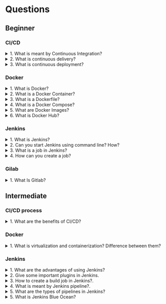 # Questions

## Beginner

### CI/CD

<details>
<summary>1. What is meant by Continuous Integration?</summary>

>**Answer:**
>Continuous Integration (CI) is a development practice that requires developers to integrate 
 code into a shared repository several times a day. Each check-in is then verified by an
 automated build, allowing teams to detect problems early.
</details>

<details>
<summary>2. What is continuous delivery?</summary>

>**Answer:**
>Continuous delivery, together with continuous integration makes a complete flow for deliverable
 code packages. In this phase, automated building tools are applied to compile artifacts and have
 them ready to be delivered to the end user. With that in mind, in a CD environment, new releases
 are just one click away from being published with fully functional features and minimal human
 intervention.
</details>

<details>
<summary>3. What is continuous deployment?</summary>

>**Answer:**
>Continuous deployment takes continuous delivery to the next level by having new changes in code
 integrated and delivered automatically into the release branch. More specifically, as soon as
 the updates passed all stages of the production pipeline, they are deployed directly to the end
 user without human intervention. Thus, to successfully utilize continuous deployment, the
 software artifacts must go through rigorously established automated tests and tools before
 deployed into the production environment.
</details>

### Docker

<details>
<summary>1. What is Docker?</summary>

>**Answer:**
>Docker is a containerization platform which packages your application and all its dependencies together in the
form of containers so as to ensure that your application works seamlessly in any environment, be it development,
test or production. Docker containers, wrap a piece of software in a complete filesystem that contains everything
needed to run: code, runtime, system tools, system libraries, etc. It wraps basically anything that can be
installed on a server. This guarantees that the software will always run the same, regardless of its environment.
</details>

<details>
<summary>2. What is a Docker Container?</summary>

>**Answer:**
>Docker containers include the application and all of its dependencies. It shares the kernel with other containers,
running as isolated processes in user space on the host operating system. Docker containers are not tied to any
specific infrastructure: they run on any computer, on any infrastructure, and in any cloud. Docker containers are
basically runtime instances of Docker images.
</details>

<details>
<summary>3. What is a Dockerfile?</summary>

>**Answer:**
>Docker can build images automatically by reading the instructions from a file called Dockerfile.
A Dockerfile is a text document that contains all the commands a user could call on the command line
to assemble an image. Using docker build, users can create an automated build that executes several
command-line instructions in succession.
The interviewer does not just expect definitions, hence explain how to use a Dockerfile which comes
with experience. Have a look at this tutorial to understand how Dockerfile works.
</details>

<details>
<summary>4. What is a Docker Compose?</summary>

>**Answer:**
>Docker Compose is a YAML file which contains details about the services, networks, and volumes for
setting up the Docker application. So, you can use Docker Compose to create separate containers,
host them and get them to communicate with each other. Each container will expose a port for
communicating with other containers.
</details>

<details>
<summary>5. What are Docker Images?</summary>

>**Answer:**
>Docker image is the source of Docker container. In other words, Docker images are used to create containers.
When a user runs a Docker image, an instance of a container is created. These docker images can be deployed
to any Docker environment.
</details>

<details>
<summary>6. What is Docker Hub?</summary>

>**Answer:**
>Docker images create docker containers. There has to be a registry where these docker images live.
This registry is Docker Hub. Users can pick up images from Docker Hub and use them to create customized
images and containers. Currently, the Docker Hub is the world’s largest public repository of image
containers.
</details>

### Jenkins

<details>
<summary>1. What is Jenkins?</summary>

>**Answer:**
>Jenkins is a continuous integration (CI) tool for real-time testing and reporting of smaller
 builds in a large chunk of code. It is written in Java. It is used because it helps developers
 and testers work in tandem to detect and close defects early in the software development
 lifecycle and encourage automated testing of builds.
</details>

<details>
<summary>2. Can you start Jenkins using command line? How?</summary>

>**Answer:**
>Yes, using jenkins.exe start
</details>

<details>
<summary>3. What is a job in Jenkins?</summary>

>**Answer:**
>A job or build job is a task or step in the entire build process. It could be compiling the
 source code, running unit tests, deploying the application to the web server and so on.
containers.
</details>

<details>

<summary>4. How can you create a job?</summary>

>**Answer:**
>On the dashboard page, you can just select a ‘New Job’. When you create a job, you can choose
 options such as the SCM, triggers to control, the build script and notifications.
</details>

### Gilab

<details>
<summary>1. What Is Gitlab?</summary>

>**Answer:**
>GitLab is an internet utility tool to assist with visualizing and handling your git tasks. GitLab includes Git
 repository control, code evaluations, trouble tracking, wikis, and greater. Collaborate with your group using
 issues, milestones, and line-via-line code overview or view activity streams of tasks or the humans you
 figure with.
>Git and GitLab are here to help with managing tasks, merging development among special people, with exclusive time zones and giving Sealed Air the potential to control all of its supply code in 1 place.
</details>

## Intermediate

### CI/CD process

<details>
<summary>1. What are the benefits of CI/CD?</summary>

>**Answer:**
>The combination of CI and CD unifies all code changes into one single repository and runs them
 through automated tests, thus fully develop the product throughout all phases and have it ready
 for deployment at all times. 
>CI/CD enables organizations to roll out product updates as quickly, efficiently, and
 automatically as their customers expect them to be. 
>In short, a well-planned and well-executed CI/CD pipeline accelerates the release rate and
 reliability while mitigating the code changes and defects of your product. This will eventually
 result in much higher customer satisfaction.
</details>

### Docker

<details>
<summary>1. What is virtualization and containerization? Difference between them?</summary>

>**Answer:**
>Virtualization is the process of creating a software-based, virtual version of something
(compute storage, servers, application, etc.). These virtual versions or environments are
created from a single physical hardware system. Virtualization lets you split one system
into many different sections which act like separate, distinct individual systems. A software
called Hypervisor makes this kind of splitting possible. The virtual environment created b
y the hypervisor is called Virtual Machine.
>As for containerization let's see at an example. Usually, in the software development process,
code developed on one machine might not work perfectly fine on any other machine because of
the dependencies. This problem was solved by the containerization concept. So basically,
an application that is being developed and deployed is bundled and wrapped together with all
its configuration files and dependencies. This bundle is called a container.
Now when you wish to run the application on another system, the container is deployed which
will give a bug-free environment as all the dependencies and libraries are wrapped together.
Most famous containerization environments are Docker and Kubernetes.
>Containers provide an isolated environment for running the application. The entire user space
is explicitly dedicated to the application. Any changes made inside the container is never
reflected on the host or even other containers running on the same host. Containers are an
abstraction of the application layer. Each container is a different application. Whereas in 
Virtualization, hypervisors provide an entire virtual machine to the guest(including Kernal).
Virtual machines are an abstraction of the hardware layer. Each VM is a physical machine.
</details>

### Jenkins

<details>
<summary>1. What are the advantages of using Jenkins?</summary>

>**Answer:**
> Advantages of Jenkins are:
>* Provides great collaboration between development and operations team, making it into a single DevOps team
>* Code errors can be detected as early as possible.
>* Code deployment is easy and happens in minutes, along with the generation of reports.
>* Automation of integration work, thereby reducing the number of integration issues.
</details>

<details>
<summary>2. Give some important plugins in Jenkins.</summary>

>**Answer:**
>Basic plugins are the following, e.g:
>* Maven 2
>* Gits
>* Amazon EC2
>* Join
>* Copy artifact
>* Green Balls
>* HTML Publisher
</details>

<details>
<summary>3. How to create a build job in Jenkins?.</summary>

>**Answer:**
>The simple steps are:
>* Click on New Item on the Dashboard.
>* Select the freestyle project option
>* Specify the details of the job like SCM, build triggers, advanced options etc…
>* It is important to specify the location of files that should be built.
>* Once all the settings are marked, click on ‘Add build step’ and select the appropriate
   option. For example, if you want to build a file, select the file name along with the
   build command.
>* Click on Build now for saving the build and doing a test run.
</details>

<details>
<summary>4. What is meant by Jenkins pipeline?.</summary>

>**Answer:**
>A pipeline is a group of interlinked jobs done one after the other in a sequence.
 To integrate and implement continuous delivery pipelines, Jenkins pipelines provides
 a combination of plugins. The instructions to be performed are given through code.
</details>

<details>
<summary>5. What are the types of pipelines in Jenkins?</summary>

>**Answer:**
>There are 3 types:
>1) CI CD pipeline (Continuous Integration Continuous Delivery)
>2) Scripted pipeline
>3) Declarative pipeline
</details>

<details>
<summary>5. What is Jenkins Blue Ocean?</summary>

>**Answer:**
>Blue Ocean is a modern UI for Jenkins, which helps in a personalized experience with modern design.
 Through this interface, any user can create, diagnose and visualize Continuous Delivery pipelines.
 It doesn’t need technical skills to create or understand the pipelines as everything is visually presented.
 Also, detection of automation problems is easy as each step can be easily navigated.

### Gitlab

<details>
<summary>1. What is Gitlab Runner?.</summary>

>**Answer:**
>GitLab Runner is an application that works with GitLab CI/CD to run jobs in a pipeline.
>GitLab Runner is open-source and written in Go. It can be run as a single binary;
 no language-specific requirements are needed.
</details>

<details>
<summary>2. How to configure Gitlab Runner?</summary>

>**Answer:**
>It is possible to configure the runner by editing the config.toml file. This is a file
 that is installed during the runner installation process.
>In this file you can edit settings for a specific runner, or for all runners.
</details>

## Advanced

### Docker

<details>
<summary>1. What is the lifecycle of a Docker Container?</summary>

>**Answer:**
>Docker containers have the following lifecycle:
>
>* Create a container
>* Run the container
>* Pause the container(optional)
>* Un-pause the container(optional)
>* Start the container
>* Stop the container
>* Restart the container
>* Kill the container
>* Destroy the container
</details>

<details>
<summary>2. How many containers can run per host?</summary>

>**Answer:**
>There can be as many containers as you wish per host. Docker does not put any restrictions on it.
 But you need to consider every container needs storage space, CPU and memory which the hardware
 needs to support. You also need to consider the application size. Containers are considered to be
 lightweight but very dependant on the host OS.
</details>

<details>
<summary>3. Is it possible to use JSON instead of YAML for my compose file in Docker?</summary>

>**Answer:**
>It is possible to use JSON instead of YAML for your compose file, to use JSON file with compose,
 specify the JSON filename to use, for example:
>
> $ docker-compose -f docker-compose.json up
</details>

### Jenkins

<details>
<summary>1. What is DSL Jenkins?</summary>

>**Answer:**
>Jenkins DSL (Domain Specific Language) is a plugin through which jobs can be defined in a
> programmatic manner which is human readable. Through this plugin, the UI configurations
> are intuitively translated into code. That way, you can create a version for the job and
> also maintain the history of the changes. The converted code is in a Groovy-based language.
</details>

<details>
<summary>2. Explain the process of creating the Multibranch Pipeline in Jenkins?</summary>

>**Answer:**
>The process is as follows:
>* Open the Jenkins dashboard and create a new item by clicking on ‘new item’ from the top left menu.
>* Enter your project name and from the options shown, select ‘Multibranch pipeline’ and click on OK.
>* Then you should select the repository location, branch source (GitHub/Bitbucket), and add the
   credentials of the branch source.
>* Save the project.
>* Jenkins automatically creates new Multibranch Pipelines for repositories that have branches and
   pulls requests containing Jenkins files.
>* To connect to the GitHub repo, we need the HookURL. Get this URL from the repository settings.
>* Add this HookURL to the Webhooks section.
>* Once the jobs are created, build is automatically triggered by Jenkins.
</details>
